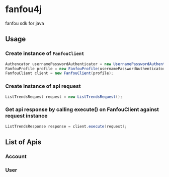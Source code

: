 # fanfou4j  
fanfou sdk for java  

## Usage  

### Create instance of `FanfouClient`  

```java
Authencator usernamePasswordAuthenticator = new UsernamePasswordAuthenticator("username", "password");
FanfouProfile profile = new FanfouProfile(usernamePasswordAuthenticator);
FanfouClient client = new FanfouClient(profile);

```

### Create instance of api request

```java
ListTrendsRequest request = new ListTrendsRequest();
```

### Get api response by calling execute() on FanfouClient against request instance  

```java
ListTrendsResponse response = client.execute(request);
```

## List of Apis

### Account
### User